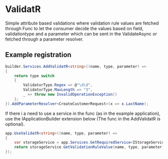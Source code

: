 # ValidatR
Simple attribute based validations where validation rule values are fetched through Func to let the consumer decide the values based on field, validationtype and a parameter which can be sent in the ValidateAsync or fetched through a parameter resolver.

## Example registration
```csharp
builder.Services.AddValidatR<string>((name, type, parameter) =>
{
    return type switch
    {
        ValidatorType.Regex => @"\d\d",
        ValidatorType.MaxLength => "3",
        _ => throw new InvalidOperationException()
    };
}).AddParameterResolver<CreateCustomerRequest>(x => x.LastName);
```

If there i a need to use a service in the func (as in the example application), use the IApplicationBuilder extension below (The func in the AddValidatR is optional).
```csharp
app.UseValidatR<string>((name, type, parameter) =>
{
    var storageService = app.Services.GetRequiredService<IStorageService>();
    return storageService.GetValidationRuleValue(name, type, parameter);
});
```
